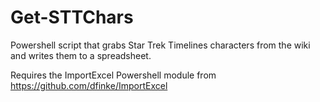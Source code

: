 # Get-STTChars
Powershell script that grabs Star Trek Timelines characters from the wiki and writes them to a spreadsheet. 

Requires the ImportExcel Powershell module from https://github.com/dfinke/ImportExcel

